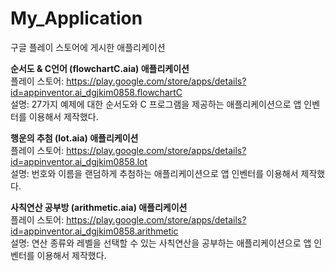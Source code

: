 # My_Application
구글 플레이 스토어에 게시한 애플리케이션

<b>순서도 & C언어 (flowchartC.aia) 애플리케이션</b><br>
플레이 스토어: https://play.google.com/store/apps/details?id=appinventor.ai_dgjkim0858.flowchartC<br>
설명: 27가지 예제에 대한 순서도와 C 프로그램을 제공하는 애플리케이션으로 앱 인벤터를 이용해서 제작했다.<br>

<b>행운의 추첨 (lot.aia) 애플리케이션</b><br>
플레이 스토어: https://play.google.com/store/apps/details?id=appinventor.ai_dgjkim0858.lot<br>
설명: 번호와 이름을 랜덤하게 추첨하는 애플리케이션으로 앱 인벤터를 이용해서 제작했다.<br>

<b>사칙연산 공부방 (arithmetic.aia) 애플리케이션</b><br>
플레이 스토어: https://play.google.com/store/apps/details?id=appinventor.ai_dgjkim0858.arithmetic<br>
설명: 연산 종류와 레벨을 선택할 수 있는 사칙연산을 공부하는 애플리케이션으로 앱 인벤터를 이용해서 제작했다.<br>
